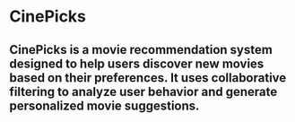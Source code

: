 # CinePicks
## CinePicks is a movie recommendation system designed to help users discover new movies based on their preferences. It uses collaborative filtering to analyze user behavior and generate personalized movie suggestions.
